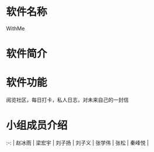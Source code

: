 # 软件名称
 WithMe
# 软件简介
# 软件功能
阅览社区，每日打卡，私人日志，对未来自己的一封信
# 小组成员介绍
:-: |
赵冰雨 |
梁宏宇 | 
刘子扬 | 
刘子义 | 
张学伟 | 
张松   | 
秦峰悦 | 

